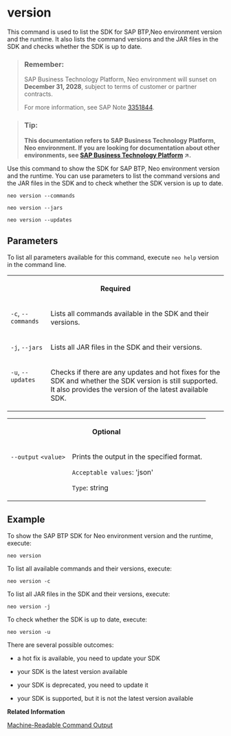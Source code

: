 <!-- loio7f6d7860c67e4870a5538b1af4cdfee5 -->

# version

This command is used to list the SDK for SAP BTP,Neo environment version and the runtime. It also lists the command versions and the JAR files in the SDK and checks whether the SDK is up to date.



> ### Remember:  
> SAP Business Technology Platform, Neo environment will sunset on **December 31, 2028**, subject to terms of customer or partner contracts.
> 
> For more information, see SAP Note [3351844](https://me.sap.com/notes/3351844).

> ### Tip:  
> **This documentation refers to SAP Business Technology Platform, Neo environment. If you are looking for documentation about other environments, see [SAP Business Technology Platform](https://help.sap.com/viewer/65de2977205c403bbc107264b8eccf4b/Cloud/en-US/6a2c1ab5a31b4ed9a2ce17a5329e1dd8.html "SAP Business Technology Platform (SAP BTP) is an integrated offering comprised of the following technology portfolios: application development; process automation; integration; data, analytics, and enterprise planning; artificial intelligence. The platform offers users the ability to turn data into business value, compose end-to-end business processes, connect entire IT landscapes, and personalize, build and extend SAP applications. This reduces the overall total cost of ownership maintaining SAP landscapes and third-party software across end-to-end business processes.") :arrow_upper_right:.**



Use this command to show the SDK for SAP BTP, Neo environment version and the runtime. You can use parameters to list the command versions and the JAR files in the SDK and to check whether the SDK version is up to date.

```
neo version --commands
```

```
neo version --jars
```

```
neo version --updates
```



## Parameters

To list all parameters available for this command, execute `neo help` version in the command line.


<table>
<tr>
<th valign="top" colspan="2">

Required

</th>
</tr>
<tr>
<td valign="top">

`-c`, `--commands`

</td>
<td valign="top">

Lists all commands available in the SDK and their versions.

</td>
</tr>
<tr>
<td valign="top">

`-j`, `--jars`

</td>
<td valign="top">

Lists all JAR files in the SDK and their versions.

</td>
</tr>
<tr>
<td valign="top">

`-u`, `--updates`

</td>
<td valign="top">

Checks if there are any updates and hot fixes for the SDK and whether the SDK version is still supported. It also provides the version of the latest available SDK.

</td>
</tr>
</table>


<table>
<tr>
<th valign="top" colspan="2">

Optional

</th>
</tr>
<tr>
<td valign="top">

`--output` `<value>`

</td>
<td valign="top">

Prints the output in the specified format.

`Acceptable values`: 'json'

`Type`: string

</td>
</tr>
</table>



## Example

To show the SAP BTP SDK for Neo environment version and the runtime, execute:

```
neo version
```

To list all available commands and their versions, execute:

```
neo version -c
```

To list all JAR files in the SDK and their versions, execute:

```
neo version -j
```

To check whether the SDK is up to date, execute:

```
neo version -u
```

There are several possible outcomes:

-   a hot fix is available, you need to update your SDK

-   your SDK is the latest version available

-   your SDK is deprecated, you need to update it

-   your SDK is supported, but it is not the latest version available


**Related Information**  


[Machine-Readable Command Output](machine-readable-command-output-b35e1e9.md "")

